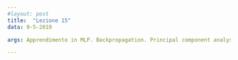 ```yaml
---
#layout: post
title:  "Lezione 15"
data: 9-5-2019

args: Apprendimento in MLP. Backpropagation. Principal component analysis

---
```


